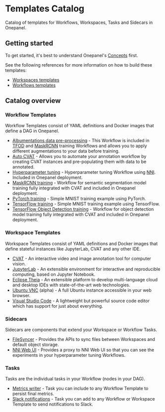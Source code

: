 # Templates Catalog
Catalog of templates for Workflows, Workspaces, Tasks and Sidecars in Onepanel.

## Getting started
To get started, it's best to understand Onepanel's [Concepts](https://docs.onepanel.ai/docs/getting-started/concepts/namespaces) first.

See the following references for more information on how to build these templates:

- [Workspaces templates](https://docs.onepanel.ai/docs/reference/workspaces/templates)
- [Workflows templates](https://docs.onepanel.ai/docs/reference/workflows/templates)

## Catalog overview

### Workflow Templates
Workflow Templates consist of YAML definitions and Docker images that define a DAG in Onepanel.

- [Albumentations data pre-processing](https://github.com/onepanelio/templates/blob/master/workflows/albumentations-preprocessing) - This Workflow is included in [TFOD](https://github.com/onepanelio/templates/tree/release-v0.18.0/workflows/tf-object-detection-training) and [MaskRCNN](https://github.com/onepanelio/templates/tree/release-v0.18.0/workflows/maskrcnn-training) training Workflows and allows you to apply different augmentations to your data before training.
- [Auto CVAT](https://github.com/onepanelio/templates/blob/master/workflows/auto-cvat) - Allows you to automate your annotation workflow by creating CVAT instances and pre-populating them with data to be annotated.
- [Hyperparameter tuning](https://github.com/onepanelio/templates/blob/master/workflows/hyperparameter-tuning) - Hyperparameter tuning Workflow using [NNI](https://github.com/microsoft/nni). Included in Onepanel deployment.
- [MaskRCNN training](https://github.com/onepanelio/templates/blob/master/workflows/maskrcnn-training) - Workflow for semantic segmentation model training fully integrated with CVAT and included in Onepanel deployment.
- [PyTorch training](https://github.com/onepanelio/templates/blob/master/workflows/pytorch-mnist-training) - Simple MNIST training example using PyTorch.
- [TensorFlow training](https://github.com/onepanelio/templates/blob/master/workflows/tensorflow-mnist-training) - Simple MNIST training example using TensorFlow.
- [TensorFlow Object Detection training](https://github.com/onepanelio/templates/blob/master/workflows/tf-object-detection-training) - Workflow for object detection model training fully integrated with CVAT and included in Onepanel deployment. 

### Workspace Templates
Workspace Templates consist of YAML definitions and Docker images that define stateful instances like JupyterLab, CVAT and any other IDE.

- [CVAT](https://github.com/onepanelio/templates/blob/master/workspaces/cvat) - An interactive video and image annotation tool for computer vision.
- [JupyterLab](https://github.com/onepanelio/templates/blob/master/workspaces/jupyterlab) - An extensible environment for interactive and reproducible computing, based on Jupyter Notebook.
- [Eclipse Theia](https://github.com/onepanelio/templates/blob/master/workspaces/theia) - An extensible platform to develop multi-language cloud and desktop IDEs with state-of-the-art web technologies.
- [Ubuntu VNC](https://github.com/onepanelio/templates/blob/master/workspaces/vnc) (alpha) - A full Ubuntu instance accessible in your web browser.
- [Visual Studio Code](https://github.com/onepanelio/templates/blob/master/workspaces/vscode) - A lightweight but powerful source code editor which has support for just about everything. 

### Sidecars
Sidecars are components that extend your Workspace or Workflow Tasks.

- [FileSyncer](https://github.com/onepanelio/templates/blob/master/sidecars/filesyncer) - Provides the APIs to sync files between Workspaces and default object storage.
- [NNI Web UI](https://github.com/onepanelio/templates/blob/master/sidecars/nni-web-ui) - Provides a proxy to NNI Web UI so that you can see the experiments in your hyperparameter tuning Workflows.

### Tasks
Tasks are the individual tasks in your Workflow (nodes in your DAG).

- [Metrics writer](https://github.com/onepanelio/templates/blob/master/tasks/metrics-writer) - Task you can include to any Workflow Template to persist final metrics.
- [Slack notifications](https://github.com/onepanelio/templates/blob/master/tasks/slack-notify) - Task you can add to any Workflow or Workspace Template to send notifications to Slack.
